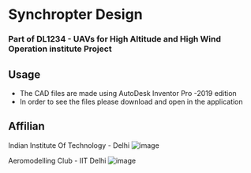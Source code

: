 # Synchropter Design
### Part of DL1234 - UAVs for High Altitude and High Wind Operation institute Project
## Usage

- The CAD files are made using AutoDesk Inventor Pro -2019 edition
- In order to see the files please download and open in the application

## Affilian
Indian Institute Of Technology - Delhi
![image](https://user-images.githubusercontent.com/75610807/194604262-dee347b3-de6b-4606-93db-6478b6dda898.png)

Aeromodelling Club - IIT Delhi
![image](https://user-images.githubusercontent.com/75610807/194604659-93193eac-b2f4-4cb5-acef-f7396e971c01.png)

